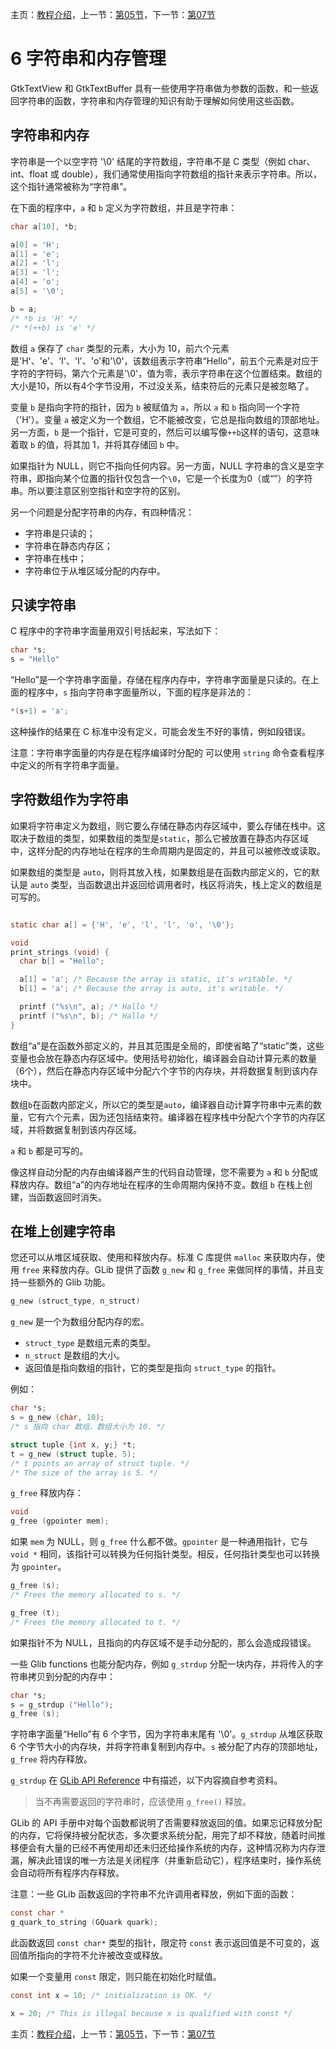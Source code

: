 主页：[教程介绍](../README.md)，上一节：[第05节](sec05.md)，下一节：[第07节](sec07.md)

# 6 字符串和内存管理

GtkTextView 和 GtkTextBuffer 具有一些使用字符串做为参数的函数，和一些返回字符串的函数，字符串和内存管理的知识有助于理解如何使用这些函数。

## 字符串和内存

字符串是一个以空字符 '\0' 结尾的字符数组，字符串不是 C 类型（例如 char、int、float 或 double），我们通常使用指向字符数组的指针来表示字符串。所以，这个指针通常被称为“字符串”。

在下面的程序中，`a` 和 `b` 定义为字符数组，并且是字符串：

~~~C
char a[10], *b;

a[0] = 'H';
a[1] = 'e';
a[2] = 'l';
a[3] = 'l';
a[4] = 'o';
a[5] = '\0';

b = a;
/* *b is 'H' */
/* *(++b) is 'e' */
~~~

数组 `a` 保存了 `char` 类型的元素，大小为 10，前六个元素是'H'、'e'、'l'、'l'、'o'和'\0'，该数组表示字符串“Hello”，前五个元素是对应于字符的字符码，第六个元素是'\0'，值为零，表示字符串在这个位置结束。数组的大小是10，所以有4个字节没用，不过没关系，结束符后的元素只是被忽略了。

变量 `b` 是指向字符的指针，因为 `b` 被赋值为 `a`，所以 `a` 和 `b` 指向同一个字符（'H'）。变量 `a` 被定义为一个数组，它不能被改变，它总是指向数组的顶部地址。另一方面，`b` 是一个指针，它是可变的，然后可以编写像`++b`这样的语句，这意味着取 `b` 的值，将其加 1，并将其​​存储回 `b` 中。

如果指针为 NULL，则它不指向任何内容。另一方面，NULL 字符串的含义是空字符串，即指向某个位置的指针仅包含一个`\0`，它是一个长度为0（或“”）的字符串。所以要注意区别空指针和空字符的区别。

另一个问题是分配字符串的内存，有四种情况：

- 字符串是只读的；
- 字符串在静态内存区；
- 字符串在栈中；
- 字符串位于从堆区域分配的内存中。

## 只读字符串

C 程序中的字符串字面量用双引号括起来，写法如下：

~~~C
char *s;
s = "Hello"
~~~

“Hello”是一个字符串字面量，存储在程序内存中，字符串字面量是只读的。在上面的程序中，`s` 指向字符串字面量所以，下面的程序是非法的：

~~~C
*(s+1) = 'a';
~~~

这种操作的结果在 C 标准中没有定义，可能会发生不好的事情，例如段错误。

注意：字符串字面量的内存是在程序编译时分配的 可以使用 `string` 命令查看程序中定义的所有字符串字面量。

## 字符数组作为字符串

如果将字符串定义为数组，则它要么存储在静态内存区域中，要么存储在栈中。这取决于数组的类型，如果数组的类型是`static`，那么它被放置在静态内存区域中，这样分配的内存地址在程序的生命周期内是固定的，并且可以被修改或读取。

如果数组的类型是 `auto`，则将其放入栈，如果数组是在函数内部定义的，它的默认是 `auto` 类型，当函数退出并返回给调用者时，栈区将消失，栈上定义的数组是可写的。

~~~C

static char a[] = {'H', 'e', 'l', 'l', 'o', '\0'};

void
print_strings (void) {
  char b[] = "Hello";

  a[1] = 'a'; /* Because the array is static, it's writable. */
  b[1] = 'a'; /* Because the array is auto, it's writable. */

  printf ("%s\n", a); /* Hallo */
  printf ("%s\n", b); /* Hallo */
}
~~~

数组“a”是在函数外部定义的，并且其范围是全局的，即使省略了“static”类，这些变量也会放在静态内存区域中。使用括号初始化，编译器会自动计算元素的数量（6个），然后在静态内存区域中分配六个字节的内存块，并将数据复制到该内存块中。

数组`b`在函数内部定义，所以它的类型是`auto`，编译器自动计算字符串中元素的数量，它有六个元素，因为还包括结束符。编译器在程序栈中分配六个字节的内存区域，并将数据复制到该内存区域。

`a` 和 `b` 都是可写的。

像这样自动分配的内存由编译器产生的代码自动管理，您不需要为 `a` 和 `b` 分配或释放内存。数组“a”的内存地址在程序的生命周期内保持不变。数组 `b` 在栈上创建，当函数返回时消失。

## 在堆上创建字符串

您还可以从堆区域获取、使用和释放内存。标准 C 库提供 `malloc` 来获取内存，使用 `free` 来释放内存。GLib 提供了函数 `g_new` 和 `g_free` 来做同样的事情，并且支持一些额外的 Glib 功能。

~~~C
g_new (struct_type, n_struct)
~~~

`g_new` 是一个为数组分配内存的宏。

- `struct_type` 是数组元素的类型。
- `n_struct` 是数组的大小。
- 返回值是指向数组的指针，它的类型是指向 `struct_type` 的指针。

例如：

~~~C
char *s;
s = g_new (char, 10);
/* s 指向 char 数组，数组大小为 10. */

struct tuple {int x, y;} *t;
t = g_new (struct tuple, 5);
/* t points an array of struct tuple. */
/* The size of the array is 5. */
~~~

`g_free` 释放内存：

~~~C
void
g_free (gpointer mem);
~~~

如果 `mem` 为 NULL，则 `g_free` 什么都不做。`gpointer` 是一种通用指针，它与 `void *` 相同，该指针可以转换为任何指针类型。相反，任何指针类型也可以转换为 `gpointer`。

~~~C
g_free (s);
/* Frees the memory allocated to s. */

g_free (t);
/* Frees the memory allocated to t. */
~~~

如果指针不为 NULL，且指向的内存区域不是手动分配的，那么会造成段错误。

一些 Glib functions 也能分配内存，例如 `g_strdup` 分配一块内存，并将传入的字符串拷贝到分配的内存中：

~~~C
char *s;
s = g_strdup ("Hello");
g_free (s);
~~~

字符串字面量“Hello”有 6 个字节，因为字符串末尾有 '\0'。`g_strdup` 从堆区获取 6 个字节大小的内存块，并将字符串复制到内存中。`s` 被分配了内存的顶部地址，`g_free` 将内存释放。

`g_strdup` 在 [GLib API Reference](https://docs.gtk.org/glib/func.strdup.html) 中有描述，以下内容摘自参考资料。

> 当不再需要返回的字符串时，应该使用 `g_free()` 释放。

GLib 的 API 手册中对每个函数都说明了否需要释放返回的值。如果忘记释放分配的内存，它将保持被分配状态，多次要求系统分配，用完了却不释放，随着时间推移便会有大量的已经不再使用却还未归还给操作系统的内存，这种情况称为内存泄漏，解决此错误的唯一方法是关闭程序（并重新启动它），程序结束时，操作系统会自动将所有程序内存释放。

注意：一些 GLib 函数返回的字符串不允许调用者释放，例如下面的函数：

~~~C
const char *
g_quark_to_string (GQuark quark);
~~~

此函数返回 `const char*` 类型的指针，限定符 `const` 表示返回值是不可变的，返回值所指向的字符不允许被改变或释放。

如果一个变量用 `const` 限定，则只能在初始化时赋值。

~~~C
const int x = 10; /* initialization is OK. */

x = 20; /* This is illegal because x is qualified with const */
~~~

主页：[教程介绍](../README.md)，上一节：[第05节](sec05.md)，下一节：[第07节](sec07.md)
